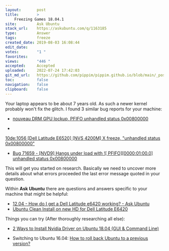```yaml
---
layout:       post
title:        >
    Freezing Games 18.04.1
site:         Ask Ubuntu
stack_url:    https://askubuntu.com/q/1163185
type:         Answer
tags:         freeze
created_date: 2019-08-03 16:08:44
edit_date:    
votes:        "1 "
favorites:    
views:        "446 "
accepted:     Accepted
uploaded:     2022-07-24 17:42:03
git_md_url:   https://github.com/pippim/pippim.github.io/blob/main/_posts/2019/2019-08-03-Freezing-Games-18.04.1.md
toc:          false
navigation:   false
clipboard:    false
---
```


Your laptop appears to be about 7 years old. As such a newer kernel probably won't fix the glitch. I found 3 similar bug reports for your machine:


- [nouveau DRM GPU lockup, PFIFO unhandled status 0x00800000][1]

- 
[10de:1056 \[Dell Latitude E6520\] \[NVS 4200M\] X freeze, "unhandled status 0x00800000"][2]
- [Bug 71659 - \[NVD9\] Hangs under load with !\[ PFIFO\]\[0000:01:00.0\] unhandled status 0x00800000][3] 

This will get you started on research. Basically we need to uncover more details about what errors proceeded the last error message quoted in your question.

Within **Ask Ubuntu** there are questions and answers specific to your machine that might be helpful:

- [12.04 - How do I get a Dell Latitude e6420 working? - Ask Ubuntu][4]
- [Ubuntu Clean Install on new HD for Dell Latitude E6420][5]

Things you can try (After thoroughly researching all else):

- [2 Ways to Install Nvidia Driver on Ubuntu 18.04 (GUI & Command Line)][6]
- Switching to Ubuntu 16.04: [How to roll back Ubuntu to a previous version?][7]


  [1]: https://bugs.launchpad.net/ubuntu/+source/xserver-xorg-video-nouveau/+bug/1291574
  [2]: https://bugs.launchpad.net/ubuntu/+source/xserver-xorg-video-nouveau/+bug/1243557
  [3]: https://bugs.freedesktop.org/show_bug.cgi?id=71659
  [4]: https://askubuntu.com/questions/133608/how-do-i-get-a-dell-latitude-e6420-working
  [5]: https://askubuntu.com/questions/745910/ubuntu-clean-install-on-new-hd-for-dell-latitude-e6420
  [6]: https://www.linuxbabe.com/ubuntu/install-nvidia-driver-ubuntu-18-04
  [7]: https://askubuntu.com/questions/49869/how-to-roll-back-ubuntu-to-a-previous-version
